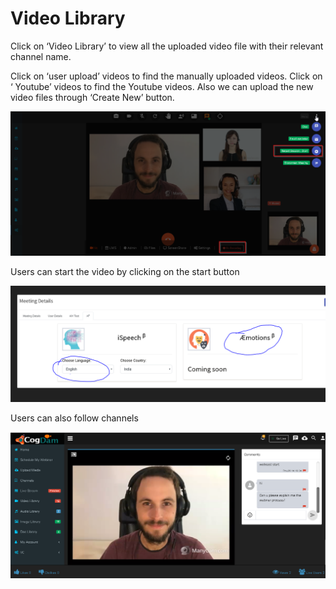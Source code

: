 # Video Library

Click on ‘Video Library’ to view all the uploaded video file with their relevant channel name.

Click on ‘user upload’ videos to find the manually uploaded videos. Click on ‘ Youtube’ videos to find the Youtube videos. Also we can upload the new video files through ‘Create New’ button.

![](../.gitbook/assets/image%20%28262%29.png)

Users can start the video by clicking on the start button

![](../.gitbook/assets/image%20%28189%29.png)

Users can also follow channels

![](../.gitbook/assets/image%20%2850%29.png)



